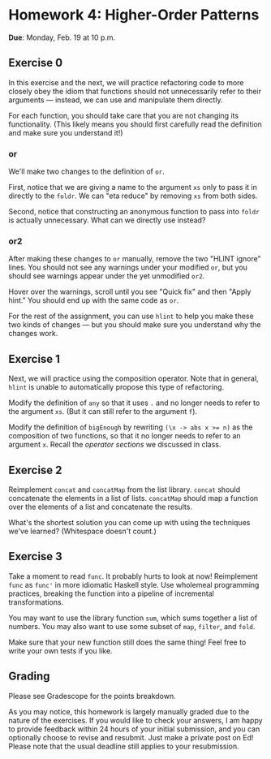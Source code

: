 # Homework 4: Higher-Order Patterns

**Due**: Monday, Feb. 19 at 10 p.m.

## Exercise 0

In this exercise and the next, we will practice refactoring code to more closely
obey the idiom that functions should not unnecessarily refer to their arguments
— instead, we can use and manipulate them directly.

For each function, you should take care that you are not changing its
functionality. (This likely means you should first carefully read the definition
and make sure you understand it!)

### or

We'll make two changes to the definition of `or`.

First, notice that we are giving a name to the argument `xs` only to pass it in
directly to the `foldr`. We can "eta reduce" by removing `xs` from both sides.

Second, notice that constructing an anonymous function to pass into `foldr` is
actually unnecessary. What can we directly use instead?

### or2

After making these changes to `or` manually, remove the two "HLINT ignore"
lines. You should not see any warnings under your modified `or`, but you
should see warnings appear under the yet unmodified `or2`.

Hover over the warnings, scroll until you see "Quick fix" and then "Apply hint."
You should end up with the same code as `or`.

For the rest of the assignment, you can use `hlint` to help you make these two
kinds of changes — but you should make sure you understand why the changes work.

## Exercise 1

Next, we will practice using the composition operator. Note that in general,
`hlint` is unable to automatically propose this type of refactoring.

Modify the definition of `any` so that it uses `.` and no longer needs to refer
to the argument `xs`. (But it can still refer to the argument `f`).

Modify the definition of `bigEnough` by rewriting `(\x -> abs x >= n)` as the
composition of two functions, so that it no longer needs to refer to an argument
`x`. Recall the _operator sections_ we discussed in class.

## Exercise 2

Reimplement `concat` and `concatMap` from the list library. `concat` should
concatenate the elements in a list of lists. `concatMap` should map a function
over the elements of a list and concatenate the results.

What's the shortest solution you can come up with using the techniques we've
learned? (Whitespace doesn't count.)

## Exercise 3

Take a moment to read `func`. It probably hurts to look at now! Reimplement
`func` as `func'` in more idiomatic Haskell style. Use wholemeal programming
practices, breaking the function into a pipeline of incremental transformations.

You may want to use the library function `sum`, which sums together a list of
numbers. You may also want to use some subset of `map`, `filter`, and `fold`.

Make sure that your new function still does the same thing! Feel free to write
your own tests if you like.

## Grading

Please see Gradescope for the points breakdown.

As you may notice, this homework is largely manually graded due to the nature of
the exercises. If you would like to check your answers, I am happy to provide
feedback within 24 hours of your initial submission, and you can optionally
choose to revise and resubmit. Just make a private post on Ed! Please note that
the usual deadline still applies to your resubmission.